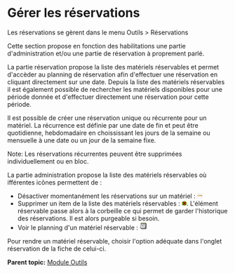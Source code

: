 Gérer les réservations
======================

Les réservations se gèrent dans le menu Outils \> Réservations

Cette section propose en fonction des habilitations une partie
d'administration et/ou une partie de réservation à proprement parlé.

La partie réservation propose la liste des matériels réservables et
permet d'accèder au planning de réservation afin d'effectuer une
réservation en cliquant directement sur une date. Depuis la liste des
matériels réservables il est également possible de rechercher les
matériels disponibles pour une période donnée et d'effectuer directement
une réservation pour cette période.

Il est possible de créer une réservation unique ou récurrente pour un
matériel. La récurrence est définie par une date de fin et peut être
quotidienne, hebdomadaire en choississant les jours de la semaine ou
mensuelle à une date ou un jour de la semaine fixe.

Note: Les réservations récurrentes peuvent être supprimées
individuellement ou en bloc.

La partie administration propose la liste des matériels réservables où
ifférentes icônes permettent de :

-   Désactiver momentanément les réservations sur un matériel :
    ![image](../image/moins.png)
-   Supprimer un item de la liste des matériels réservables :
    ![image](../image/delete.png). L'élément réservable passe alors à la
    corbeille ce qui permet de garder l'historique des réservations. Il
    est alors purgeable si besoin.
-   Voir le planning d'un matériel réservable :
    ![image](../image/reservation-3.png)

Pour rendre un matériel réservable, choisir l'option adéquate dans
l'onglet réservation de la fiche de celui-ci.

**Parent topic:** [Module
Outils](../glpi/tool.html "Le module Outils permet aux utilisateurs de gérer les notes, la base de connaissance, les réservations ainsi que de générer des rapports")
